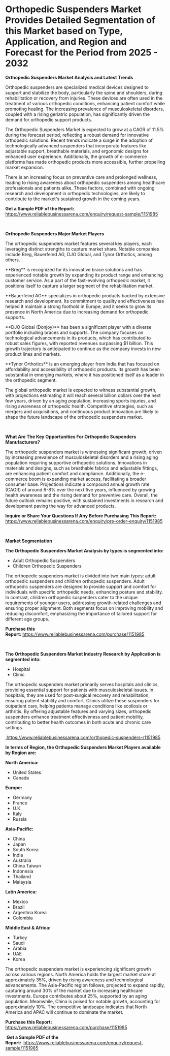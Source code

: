 <p><h1>Orthopedic Suspenders Market Provides Detailed Segmentation of this Market based on Type, Application, and Region and Forecast for the Period from 2025 - 2032</h1></p><p><strong>Orthopedic Suspenders Market Analysis and Latest Trends</strong></p>
<p><p>Orthopedic suspenders are specialized medical devices designed to support and stabilize the body, particularly the spine and shoulders, during rehabilitation or recovery from injuries. These devices are often used in the treatment of various orthopedic conditions, enhancing patient comfort while promoting healing. The increasing prevalence of musculoskeletal disorders, coupled with a rising geriatric population, has significantly driven the demand for orthopedic support products.</p><p>The Orthopedic Suspenders Market is expected to grow at a CAGR of 11.5% during the forecast period, reflecting a robust demand for innovative orthopedic solutions. Recent trends indicate a surge in the adoption of technologically advanced suspenders that incorporate features like adjustable support, breathable materials, and ergonomic designs for enhanced user experience. Additionally, the growth of e-commerce platforms has made orthopedic products more accessible, further propelling market expansion.</p><p>There is an increasing focus on preventive care and prolonged wellness, leading to rising awareness about orthopedic suspenders among healthcare professionals and patients alike. These factors, combined with ongoing research and development in orthopedic technologies, are likely to contribute to the market's sustained growth in the coming years.</p></p>
<p><strong>Get a Sample PDF of the Report:&nbsp;</strong> <a href="https://www.reliablebusinessarena.com/enquiry/request-sample/1151985?utm_campaign=3227&utm_medium=2&utm_source=Github&utm_content=ia&utm_term=14042025&utm_id=orthopedic-suspenders">https://www.reliablebusinessarena.com/enquiry/request-sample/1151985</a></p>
<p>&nbsp;</p>
<p><strong>Orthopedic Suspenders Major Market Players</strong></p>
<p><p>The orthopedic suspenders market features several key players, each leveraging distinct strengths to capture market share. Notable companies include Breg, Bauerfeind AG, DJO Global, and Tynor Orthotics, among others.</p><p>**Breg** is recognized for its innovative brace solutions and has experienced notable growth by expanding its product range and enhancing customer service. As a part of the fast-evolving orthopedic market, it positions itself to capture a larger segment of the rehabilitation market.</p><p>**Bauerfeind AG** specializes in orthopedic products backed by extensive research and development. Its commitment to quality and effectiveness has helped it maintain a strong foothold in Europe, and it seeks to grow its presence in North America due to increasing demand for orthopedic supports.</p><p>**DJO Global (Donjoy)** has been a significant player with a diverse portfolio including braces and supports. The company focuses on technological advancements in its products, which has contributed to robust sales figures, with reported revenues surpassing $1 billion. This growth trajectory is anticipated to continue as the company invests in new product lines and markets.</p><p>**Tynor Orthotics** is an emerging player from India that has focused on affordability and accessibility of orthopedic products. Its growth has been substantial in emerging markets, where it has positioned itself as a leader in the orthopedic segment. </p><p>The global orthopedic market is expected to witness substantial growth, with projections estimating it will reach several billion dollars over the next few years, driven by an aging population, increasing sports injuries, and rising awareness of orthopedic health. Competitive strategies, such as mergers and acquisitions, and continuous product innovation are likely to shape the future landscape of the orthopedic suspenders market.</p></p>
<p>&nbsp;</p>
<p><strong>What Are The Key Opportunities For Orthopedic Suspenders Manufacturers?</strong></p>
<p><p>The orthopedic suspenders market is witnessing significant growth, driven by increasing prevalence of musculoskeletal disorders and a rising aging population requiring supportive orthopedic solutions. Innovations in materials and designs, such as breathable fabrics and adjustable fittings, are enhancing patient comfort and compliance. Additionally, the e-commerce boom is expanding market access, facilitating a broader consumer base. Projections indicate a compound annual growth rate (CAGR) of around 6-8% over the next five years, influenced by growing health awareness and the rising demand for preventive care. Overall, the future outlook remains positive, with sustained investments in research and development paving the way for advanced products.</p></p>
<p><strong>Inquire or Share Your Questions If Any Before Purchasing This Report:</strong> <a href="https://www.reliablebusinessarena.com/enquiry/pre-order-enquiry/1151985?utm_campaign=3227&utm_medium=2&utm_source=Github&utm_content=ia&utm_term=14042025&utm_id=orthopedic-suspenders">https://www.reliablebusinessarena.com/enquiry/pre-order-enquiry/1151985</a></p>
<p>&nbsp;</p>
<p><strong>Market Segmentation</strong></p>
<p><strong>The Orthopedic Suspenders Market Analysis by types is segmented into:</strong></p>
<p><ul><li>Adult Orthopedic Suspenders</li><li>Children Orthopedic Suspenders</li></ul></p>
<p><p>The orthopedic suspenders market is divided into two main types: adult orthopedic suspenders and children orthopedic suspenders. Adult orthopedic suspenders are designed to provide support and comfort for individuals with specific orthopedic needs, enhancing posture and stability. In contrast, children orthopedic suspenders cater to the unique requirements of younger users, addressing growth-related challenges and ensuring proper alignment. Both segments focus on improving mobility and reducing discomfort, emphasizing the importance of tailored support for different age groups.</p></p>
<p><strong>Purchase this Report:&nbsp;</strong><a href="https://www.reliablebusinessarena.com/purchase/1151985?utm_campaign=3227&utm_medium=2&utm_source=Github&utm_content=ia&utm_term=14042025&utm_id=orthopedic-suspenders">https://www.reliablebusinessarena.com/purchase/1151985</a></p>
<p>&nbsp;</p>
<p><strong>The Orthopedic Suspenders Market Industry Research by Application is segmented into:</strong></p>
<p><ul><li>Hospital</li><li>Clinic</li></ul></p>
<p><p>The orthopedic suspenders market primarily serves hospitals and clinics, providing essential support for patients with musculoskeletal issues. In hospitals, they are used for post-surgical recovery and rehabilitation, ensuring patient stability and comfort. Clinics utilize these suspenders for outpatient care, helping patients manage conditions like scoliosis or arthritis. By offering adjustable features and varying sizes, orthopedic suspenders enhance treatment effectiveness and patient mobility, contributing to better health outcomes in both acute and chronic care settings.</p></p>
<p><a href="https://www.reliablebusinessarena.com/orthopedic-suspenders-r1151985?utm_campaign=3227&utm_medium=2&utm_source=Github&utm_content=ia&utm_term=14042025&utm_id=orthopedic-suspenders">&nbsp;https://www.reliablebusinessarena.com/orthopedic-suspenders-r1151985</a></p>
<p><strong>In terms of Region, the Orthopedic Suspenders Market Players available by Region are:</strong></p>
<p>
    <p> <strong> North America: </strong>
        <ul>
            <li>United States</li>
            <li>Canada</li>
        </ul>
        </p> 
    <p> <strong> Europe: </strong>
        <ul>
            <li>Germany</li>
            <li>France</li>
            <li>U.K.</li>
            <li>Italy</li>
            <li>Russia</li>
        </ul>
        </p> 
    <p> <strong> Asia-Pacific: </strong>
        <ul>
            <li>China</li>
            <li>Japan</li>
            <li>South Korea</li>
            <li>India</li>
            <li>Australia</li>
            <li>China Taiwan</li>
            <li>Indonesia</li>
            <li>Thailand</li>
            <li>Malaysia</li>
        </ul>
        </p> 
    <p> <strong> Latin America: </strong>
        <ul>
            <li>Mexico</li>
            <li>Brazil</li>
            <li>Argentina Korea</li>
            <li>Colombia</li>
        </ul>
        </p> 
    <p> <strong> Middle East & Africa: </strong>
        <ul>
            <li>Turkey</li>
            <li>Saudi</li>
            <li>Arabia</li>
            <li>UAE</li>
            <li>Korea</li>
        </ul>
    </p>
    </p>
<p><p>The orthopedic suspenders market is experiencing significant growth across various regions. North America holds the largest market share at approximately 35%, driven by rising awareness and technological advancements. The Asia-Pacific region follows, projected to expand rapidly, capturing around 30% of the market due to increasing healthcare investments. Europe contributes about 25%, supported by an aging population. Meanwhile, China is poised for notable growth, accounting for approximately 10%. The competitive landscape indicates that North America and APAC will continue to dominate the market.</p></p>
<p><strong>Purchase this Report: </strong><a href="https://www.reliablebusinessarena.com/purchase/1151985?utm_campaign=3227&utm_medium=2&utm_source=Github&utm_content=ia&utm_term=14042025&utm_id=orthopedic-suspenders">https://www.reliablebusinessarena.com/purchase/1151985</a></p>
<p>&nbsp;<strong>Get a Sample PDF of the Report:&nbsp;&nbsp;</strong><a href="https://www.reliablebusinessarena.com/enquiry/request-sample/1151985?utm_campaign=3227&utm_medium=2&utm_source=Github&utm_content=ia&utm_term=14042025&utm_id=orthopedic-suspenders">https://www.reliablebusinessarena.com/enquiry/request-sample/1151985</a></p>
<p><strong></strong></p>
<p><p></p><p></p><p></p></p>